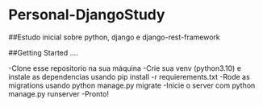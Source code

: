 # Personal-DjangoStudy

##Estudo inicial sobre python, django e django-rest-framework

##Getting Started ....

-Clone esse repositorio na sua máquina
-Crie sua venv (python3.10) e instale as dependencias usando pip install -r requierements.txt
-Rode as migrations usando python manage.py migrate
-Inicie o server com python manage.py runserver
-Pronto!
